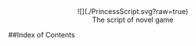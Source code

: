 <div align="center">
  ![](./PrincessScript.svg?raw=true)
  <br>The script of novel game
</div>

##Index of Contents

